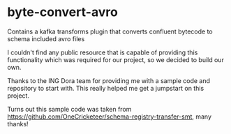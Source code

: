 # byte-convert-avro

Contains a kafka transforms plugin that converts confluent bytecode to schema included avro files

I couldn't find any public resource that is capable of providing this functionality which was required for our project, so we decided to build our own.

Thanks to the ING Dora team for providing me with a sample code and repository to start with. This really helped me get a jumpstart on this project.

Turns out this sample code was taken from <https://github.com/OneCricketeer/schema-registry-transfer-smt>, many thanks!
